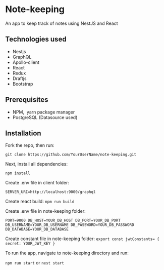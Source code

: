 # Note-keeping
An app to keep track of notes using NestJS and React

## Technologies used
* Nestjs
* GraphQL
* Apollo-client
* React
* Redux
* Draftjs
* Bootstrap

## Prerequisites  
* NPM,  yarn package manager
* PostgreSQL (Datasource used)

## Installation

Fork the repo, then run:

`git clone https://github.com/YourUserName/note-keeping.git`

Next, install all dependencies:

`npm install`

Create .env file in client folder:

`SERVER_URI=http://localhost:9000/graphql`

Create react build:
`npm run build`

Create .env file in note-keeping folder:

`
PORT=9000
DB_HOST=YOUR_DB_HOST
DB_PORT=YOUR_DB_PORT
DB_USERNAME=YOUR_DB_USERNAME
DB_PASSWORD=YOUR_DB_PASSWORD
DB_DATABASE=YOUR_DB_DATABASE
`

Create constant file in note-keeping folder:
`export const jwtConstants= {
   secret: YOUR_JWT_KEY
}
`

To run the app, navigate to note-keeping directory and run: 

`npm run start` or `nest start`